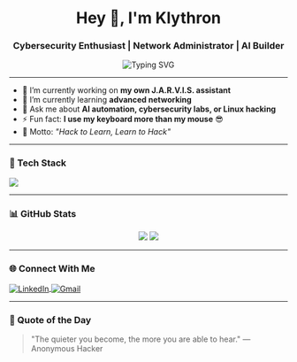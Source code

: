 <h1 align="center">Hey 👋, I'm Klythron</h1>
<h3 align="center">Cybersecurity Enthusiast | Network Administrator | AI Builder</h3>

<p align="center">
  <img src="https://readme-typing-svg.demolab.com?font=Fira+Code&size=22&pause=1000&color=00FFAA&center=true&vCenter=true&width=450&lines=Cybersecurity+Enthusiast;Network+Administrator;J.A.R.V.I.S+Builder;Linux+and+Terminal+Lover;Always+Learning..." alt="Typing SVG" />
</p>

---

- 🔭 I’m currently working on **my own J.A.R.V.I.S. assistant**
- 🌱 I’m currently learning **advanced networking**
- 💬 Ask me about **AI automation, cybersecurity labs, or Linux hacking**
- ⚡ Fun fact: **I use my keyboard more than my mouse** 😎
- 🎯 Motto: *"Hack to Learn, Learn to Hack"*

---

### 🧰 Tech Stack

<p align="left">
  <img src="https://skillicons.dev/icons?i=linux,bash,python,git,github,vscode,docker,kali,html,css,ai" />
</p>

---

### 📊 GitHub Stats

<p align="center">
  <img src="https://github-readme-stats.vercel.app/api?username=klythron&show_icons=true&theme=tokyonight" />
  <img src="https://github-readme-streak-stats.herokuapp.com/?user=klythron&theme=tokyonight" />
</p>

---

### 🌐 Connect With Me

<p align="left">
  <a href="https://linkedin.com/in/klythron" target="blank">
    <img align="center" src="https://img.shields.io/badge/LinkedIn-0A66C2?style=flat-square&logo=linkedin&logoColor=white" alt="LinkedIn" />
  </a>
  <a href="mailto:klythron@example.com">
    <img align="center" src="https://img.shields.io/badge/Gmail-D14836?style=flat-square&logo=gmail&logoColor=white" alt="Gmail" />
  </a>
</p>

---

### 🧠 Quote of the Day

> "The quieter you become, the more you are able to hear." — Anonymous Hacker

